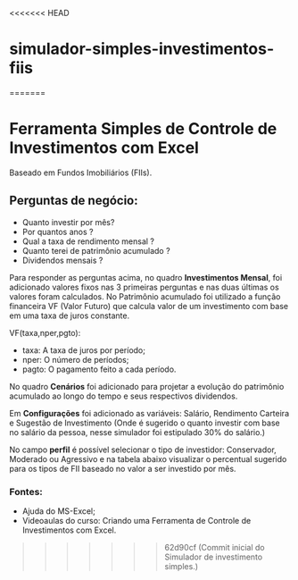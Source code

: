 <<<<<<< HEAD
# simulador-simples-investimentos-fiis
=======
# Ferramenta Simples de Controle de Investimentos com Excel

Baseado em Fundos Imobiliários (FIIs).

## Perguntas de negócio:

* Quanto investir por mês?
* Por quantos anos ?
* Qual a taxa de rendimento mensal ?
* Quanto terei de patrimônio acumulado ?
* Dividendos mensais ?

Para responder as perguntas acima, no quadro **Investimentos Mensal**, foi adicionado valores fixos nas 3 primeiras perguntas e nas duas últimas os valores foram calculados. No Patrimônio acumulado foi utilizado a função financeira VF (Valor Futuro) que calcula valor de um investimento com base em uma taxa de juros constante.

VF(taxa,nper,pgto):
* taxa: A taxa de juros por período;
* nper: O número de períodos;
* pagto: O pagamento feito a cada período.

No quadro **Cenários** foi adicionado para projetar a evolução do patrimônio acumulado ao longo do tempo e seus respectivos dividendos.

Em **Configurações** foi adicionado as variáveis: Salário, Rendimento Carteira e Sugestão de Investimento (Onde é sugerido o quanto investir com base no salário da pessoa, nesse simulador foi estipulado 30% do salário.)

No campo **perfil** é possível selecionar o tipo de investidor: Conservador, Moderado ou Agressivo e na tabela abaixo visualizar o percentual sugerido para os tipos de FII baseado no valor a ser investido por mês.

### Fontes: 
* Ajuda do MS-Excel;
* Videoaulas do curso: Criando uma Ferramenta de Controle de Investimentos com Excel.
>>>>>>> 62d90cf (Commit inicial do Simulador de investimento simples.)
